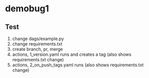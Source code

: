 # demobug1

## Test

1. change dags/example.py
1. change requirements.txt
1. create branch, pr, merge
1. actions, 1_version.yaml runs and creates a tag (also shows requirements.txt change)
1. actions, 2_on_push_tags.yaml runs (also shows requirements.txt change)

